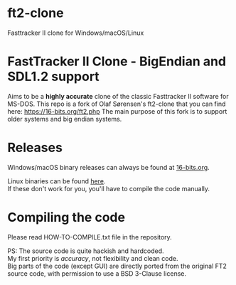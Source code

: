 # ft2-clone
Fasttracker II clone for Windows/macOS/Linux
# FastTracker II Clone - BigEndian and SDL1.2 support

Aims to be a **highly accurate** clone of the classic Fasttracker II software for MS-DOS.
This repo is a fork of Olaf Sørensen's ft2-clone that you can find here: https://16-bits.org/ft2.php
The main purpose of this fork is to support older systems and big endian systems.

# Releases
Windows/macOS binary releases can always be found at [16-bits.org](https://16-bits.org/ft2.php).

Linux binaries can be found [here](http://phd-sid.ethz.ch/debian/.fasttracker2/). \
If these don't work for you, you'll have to compile the code manually.

# Compiling the code
Please read HOW-TO-COMPILE.txt file in the repository.

PS: The source code is quite hackish and hardcoded. \
My first priority is _accuracy_, not flexibility and clean code. \
Big parts of the code (except GUI) are directly ported from the original FT2 source code, with permission to use a BSD 3-Clause license.
